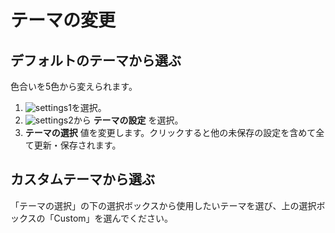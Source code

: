 # テーマの変更
## デフォルトのテーマから選ぶ

色合いを5色から変えられます。

1. ![settings1](https://dl.thedesk.top/media/settings1.PNG)を選択。
1. ![settings2](https://dl.thedesk.top/media/settings2.PNG)から __テーマの設定__ を選択。
1. __テーマの選択__ 値を変更します。クリックすると他の未保存の設定を含めて全て更新・保存されます。

## カスタムテーマから選ぶ

「テーマの選択」の下の選択ボックスから使用したいテーマを選び、上の選択ボックスの「Custom」を選んでください。